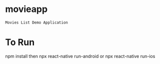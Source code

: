 # movieapp
    Movies List Demo Application
# To Run
npm install 
then
npx react-native run-android
or
npx react-native run-ios